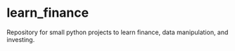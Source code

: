 # learn_finance
Repository for small python projects to learn finance, data manipulation, and investing.
